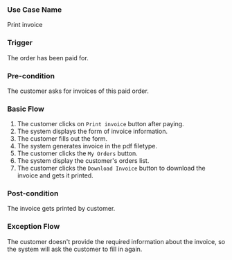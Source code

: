 ### Use Case Name
Print invoice

### Trigger
The order has been paid for.

### Pre-condition
The customer asks for invoices of this paid order.

### Basic Flow
1. The customer clicks on `Print invoice` button after paying.
2. The system displays the form of invoice information.
3. The customer fills out the form.
4. The system generates invoice in the pdf filetype.
5. The customer clicks the `My Orders` button.
6. The system display the customer's orders list.
7. The customer clicks the `Download Invoice` button to download the invoice and gets it printed.

### Post-condition
The invoice gets printed by customer.

### Exception Flow
The customer doesn't provide the required information about the invoice, so the system will ask the customer to fill in again.